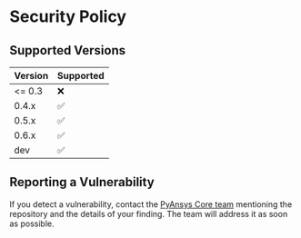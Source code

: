 <!--
Copyright (C) 2023 ANSYS, Inc. and/or its affiliates.
SPDX-License-Identifier: MIT


Permission is hereby granted, free of charge, to any person obtaining a copy
of this software and associated documentation files (the "Software"), to deal
in the Software without restriction, including without limitation the rights
to use, copy, modify, merge, publish, distribute, sublicense, and/or sell
copies of the Software, and to permit persons to whom the Software is
furnished to do so, subject to the following conditions:

The above copyright notice and this permission notice shall be included in all
copies or substantial portions of the Software.

THE SOFTWARE IS PROVIDED "AS IS", WITHOUT WARRANTY OF ANY KIND, EXPRESS OR
IMPLIED, INCLUDING BUT NOT LIMITED TO THE WARRANTIES OF MERCHANTABILITY,
FITNESS FOR A PARTICULAR PURPOSE AND NONINFRINGEMENT. IN NO EVENT SHALL THE
AUTHORS OR COPYRIGHT HOLDERS BE LIABLE FOR ANY CLAIM, DAMAGES OR OTHER
LIABILITY, WHETHER IN AN ACTION OF CONTRACT, TORT OR OTHERWISE, ARISING FROM,
OUT OF OR IN CONNECTION WITH THE SOFTWARE OR THE USE OR OTHER DEALINGS IN THE
SOFTWARE.
-->

# Security Policy

## Supported Versions

| Version | Supported          |
| ------- | ------------------ |
| <= 0.3  | :x:                |
| 0.4.x   | :white_check_mark: |
| 0.5.x   | :white_check_mark: |
| 0.6.x   | :white_check_mark: |
| dev     | :white_check_mark: |

## Reporting a Vulnerability

If you detect a vulnerability, contact the [PyAnsys Core team](mailto:pyansys.core@ansys.com)
mentioning the repository and the details of your finding. The team will address it as soon as possible.
